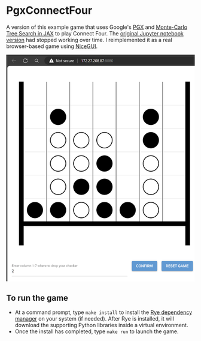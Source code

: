 # PgxConnectFour

A version of this example game that uses Google's [PGX](https://github.com/sotetsuk/pgx) and [Monte-Carlo Tree Search in JAX](https://github.com/google-deepmind/mctx) to play Connect Four. The [original Jupyter notebook version](https://colab.research.google.com/github/sotetsuk/pgx/blob/main/colab/mcts_connect_four.ipynb#scrollTo=aPYOMRQZamsk) had stopped working over time. I reimplemented it as a real browser-based game using [NiceGUI](https://nicegui.io/). 

<img src="res/c4.png" style="width: 900px">

## To run the game
* At a command prompt, type `make install` to install the [Rye dependency manager](https://rye.astral.sh/) on your system (if needed). After Rye is installed, it will download the supporting Python libraries inside a virtual environment.
* Once the install has completed, type `make run` to launch the game.
